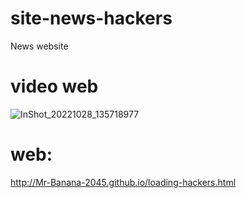 # site-news-hackers
News website

# video web
![InShot_20221028_135718977](https://user-images.githubusercontent.com/109140672/198568008-b7394949-e943-4985-a0de-00bddd8821cd.gif)

# web:
http://Mr-Banana-2045.github.io/loading-hackers.html
